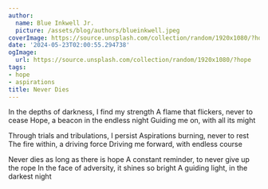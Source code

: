 ```yaml
---
author:
  name: Blue Inkwell Jr.
  picture: /assets/blog/authors/blueinkwell.jpeg
coverImage: https://source.unsplash.com/collection/random/1920x1080/?hope
date: '2024-05-23T02:00:55.294738'
ogImage:
  url: https://source.unsplash.com/collection/random/1920x1080/?hope
tags:
- hope
- aspirations
title: Never Dies
---
```


In the depths of darkness, I find my strength
A flame that flickers, never to cease
Hope, a beacon in the endless night
Guiding me on, with all its might

Through trials and tribulations, I persist
Aspirations burning, never to rest
The fire within, a driving force
Driving me forward, with endless course

Never dies as long as there is hope
A constant reminder, to never give up the rope
In the face of adversity, it shines so bright
A guiding light, in the darkest night